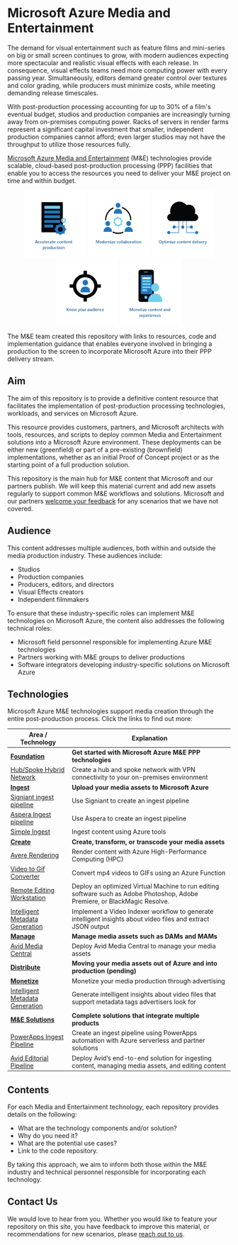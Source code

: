 # Microsoft Azure Media and Entertainment

The demand for visual entertainment such as feature films and mini-series on big or small screen continues to grow, with modern audiences expecting more spectacular and realistic visual effects with each release. In consequence, visual effects teams need more computing power with every passing year. Simultaneously, editors demand greater control over textures and color grading, while producers must minimize costs, while meeting demanding release timescales.

With post-production processing accounting for up to 30% of a film's eventual budget, studios and production companies are increasingly turning away from on-premises computing power. Racks of servers in render farms represent a significant capital investment that smaller, independent production companies cannot afford;  even larger studios may not have the throughput to utilize those resources fully.

[Microsoft Azure Media and Entertainment](https://www.microsoft.com/industry/media-entertainment) (M&E) technologies provide scalable, cloud-based post-production processing (PPP) facilities that enable you to access the resources you need to deliver your M&E project on time and within budget.

<p align="center">
  <a href="https://www.microsoft.com/en-us/industry/media-entertainment/accelerate-content-production"><img src="images/Accelerate.png" width="140" height="150"></a>
  <a href="https://www.microsoft.com/en-us/industry/media-entertainment/modernize-collaboration"><img src="images/Modernize.png" width="140" height="150"></a>
  <a href="https://www.microsoft.com/en-us/industry/media-entertainment/optimize-content-delivery"><img src="images/Optimize.png" width="140" height="150"></a>
  <a href="https://www.microsoft.com/en-us/industry/media-entertainment/know-your-audience"><img src="images/Audience.png" width="140" height="150"></a>
  <a href="https://www.microsoft.com/en-us/industry/media-entertainment/monetize-content-and-experiences"><img src="images/Monetize.png" width="140" height="150"></a>
</p>

The M&E team created this repository with links to resources, code and implementation guidance that enables everyone involved in bringing a production to the screen to incorporate Microsoft Azure into their PPP delivery stream.

## Aim

The aim of this repository is to provide a definitive content resource that facilitates the implementation of post-production processing technologies, workloads, and services on Microsoft Azure.

This resource provides customers, partners, and Microsoft architects with tools, resources, and scripts to deploy common Media and Entertainment solutions into a Microsoft Azure environment. These deployments can be either new (greenfield) or part of a pre-existing (brownfield) implementations, whether as an initial Proof of Concept project or as the starting point of a full production solution.

This repository is the main hub for M&E content that Microsoft and our partners publish. We will keep this material current and add new assets regularly to support common M&E workflows and solutions. Microsoft and our partners [welcome your feedback](mailto:gitme@microsoft.com) for any scenarios that we have not covered.

## Audience

This content addresses multiple audiences, both within and outside the media production industry. These audiences include:

- Studios
- Production companies
- Producers, editors, and directors
- Visual Effects creators
- Independent filmmakers

To ensure that these industry-specific roles can implement M&E technologies on Microsoft Azure, the content also addresses the following technical roles:

- Microsoft field personnel responsible for implementing Azure M&E technologies
- Partners working with M&E groups to deliver productions
- Software integrators developing industry-specific solutions on Microsoft Azure

## Technologies

Microsoft Azure M&E technologies support media creation through the entire post-production process. Click the links to find out more:

|     **Area / Technology**                                                           |     **Explanation**                                                                                                                  |
|-------------------------------------------------------------------------------------|--------------------------------------------------------------------------------------------------------------------------------------|
|     **[Foundation](/Foundation)**                                                   |     **Get started with Microsoft Azure M&E PPP technologies**                                                                    |
|     [Hub/Spoke Hybrid Network](/Foundation/hubspoke-architecture)                   |     Create a hub and spoke network with VPN connectivity to your on-premises   environment                                           |
|     **[Ingest](/Ingest)**                                                           |     **Upload your media assets to Microsoft Azure**                                                                                             |
|     [Signiant ingest pipeline](/Ingest/signiant)                                    |     Use Signiant to create an ingest pipeline                                                                                        |
|     [Aspera Ingest pipeline](/Ingest/aspera)                                        |     Use Aspera to create an ingest pipeline                                                                                          |
|     [Simple Ingest](/Ingest/simple-ingest)                                          |     Ingest content using Azure tools                                                                                                 |
|     **[Create](/Create)**                                                           |     **Create, transform, or transcode your media assets**                                                                            |
|     [Avere Rendering](/Create/avere-rendering)                                      |     Render content with Azure High-Performance Computing (HPC)                                                                       |
|     [Video to Gif Converter](/Create/video-gif-converter)                           |     Convert mp4 videos to GIFs using an Azure Function                                                                               |
|     [Remote Editing Workstation](/Create/remote-edit-workstation)                   |     Deploy an optimized Virtual Machine to run editing software such as   Adobe Photoshop, Adobe Premiere, or BlackMagic Resolve.    |
|     [Intelligent Metadata   Generation](/Create/intelligent-metadata-generator)     |     Implement a Video Indexer workflow to generate intelligent insights   about video files and extract JSON output                  |
|     **[Manage](/Manage)**                                                           |     **Manage media assets such as DAMs and MAMs**                                                                                    |
|     [Avid Media Central](/Manage/avid-media-central)                                |     Deploy Avid Media Central to manage your media assets                                                                            |
|     **[Distribute](/Distribute)**                                                   |     **Moving your media assets out of Azure and into production (pending)**                                                          |
|     **[Monetize](/Monetize)**                                                       |     Monetize your media production through advertising                                                                               |
|     [Intelligent Metadata   Generation](/Monetize/intelligent-metadata-generate)    |     Generate intelligent insights about video files that support metadata   tags advertisers look for                               |
|     **[M&E Solutions](/Solutions)**                                                 |     **Complete solutions that integrate multiple products**                                                                          |
|     [PowerApps Ingest Pipeline](/Solutions/powerapp)                                |     Create an ingest pipeline using PowerApps automation with Azure   serverless and partner solutions                               |
|     [Avid Editorial Pipeline](/Solutions/avid-editorial-pipeline)                   |     Deploy Avid’s end-to-end solution for ingesting content, managing   media assets, and editing content                            |

## Contents

For each Media and Entertainment technology, each repository provides details on the following:

- What are the technology components and/or solution?
- Why do you need it?
- What are the potential use cases?
- Link to the code repository.

By taking this approach, we aim to inform both those within the M&E industry and technical personnel responsible for incorporating each technology.

## Contact Us

We would love to hear from you. Whether you would like to feature your repository on this site, you have feedback to improve this material, or recommendations for new scenarios, please [reach out to us](mailto:gitme@microsoft.com).
